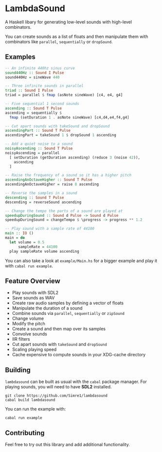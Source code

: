 # LambdaSound

A Haskell libary for generating low-level sounds with high-level combinators.

You can create sounds as a list of floats and then manipulate them with 
combinators like `parallel`, `sequentially` or `dropSound`.

## Examples

```haskell
-- An infinite 440hz sinus curve
sound440Hz :: Sound I Pulse
sound440Hz = sineWave 440 

-- Three infinite sounds in parallel
triad :: Sound I Pulse
triad = parallel $ fmap (asNote sineWave) [c4, e4, g4]

-- Five sequential 1 second sounds 
ascending :: Sound T Pulse
ascending = sequentially $
  fmap (setDuration 1 . asNote sineWave) [c4,d4,e4,f4,g4]

-- Cut apart sounds with takeSound and dropSound
ascendingPart :: Sound T Pulse
ascendingPart = takeSound 1 $ dropSound 1 ascending

-- Add a quiet noise to a sound
noisyAscending :: Sound T Pulse
noisyAscending = parallel
  [ setDuration (getDuration ascending) (reduce 3 (noise 42)),
    ascending
  ]

-- Raise the frequency of a sound so it has a higher pitch
ascendingAnOctaveHigher :: Sound T Pulse
ascendingAnOctaveHigher = raise 8 ascending 

-- Reverse the samples in a sound
descending :: Sound T Pulse
descending = reverseSound ascending

-- Change the tempo the parts of a sound are played at
speedupDuringSound :: Sound d Pulse -> Sound d Pulse
speedupDuringSound = changeTempo $ \progress -> progress ** 1.2

-- Play sound with a sample rate of 44100
main :: IO ()
main = do
  let volume = 0.5
      sampleRate = 44100
  play sampleRate volume ascending
```

You can also take a look at `example/Main.hs` for a bigger example and play it with `cabal run example`.

## Feature Overview

- Play sounds with SDL2
- Save sounds as WAV
- Create raw audio samples by defining a vector of floats
- Manipulate the duration of a sound
- Combine sounds via `parallel`, `sequentially` or `zipSound`
- Change volume
- Modify the pitch
- Create a sound and then map over its samples
- Convolve sounds
- IIR filters
- Cut apart sounds with `takeSound` and `dropSound`
- Scaling playing speed
- Cache expensive to compute sounds in your XDG-cache directory

## Building

`lambdasound` can be built as usual with the `cabal` package manager. For playing sounds, you will need to have **SDL2** installed.

```
git clone https://github.com/Simre1/lambdasound
cabal build lambdasound
```

You can run the example with:
```
cabal run example
```

## Contributing

Feel free to try out this library and add additional functionality.